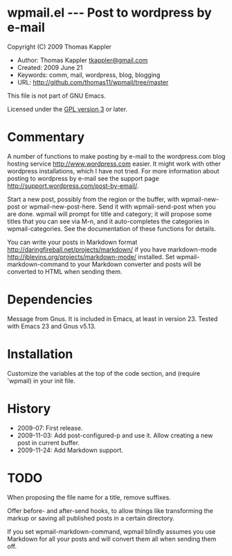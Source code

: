 # wpmail.el --- Post to wordpress by e-mail

Copyright (C) 2009 Thomas Kappler

* Author: Thomas Kappler <tkappler@gmail.com>
* Created: 2009 June 21
* Keywords: comm, mail, wordpress, blog, blogging
* URL: <http://github.com/thomas11/wpmail/tree/master>

This file is not part of GNU Emacs.

Licensed under the [GPL version 3](http://www.gnu.org/licenses/) or later.

# Commentary

A number of functions to make posting by e-mail to the
wordpress.com blog hosting service <http://www.wordpress.com>
easier.  It might work with other wordpress installations, which I
have not tried.  For more information about posting to wordpress by
e-mail see the support page
<http://support.wordpress.com/post-by-email/>.

Start a new post, possibly from the region or the buffer, with
wpmail-new-post or wpmail-new-post-here. Send it with
wpmail-send-post when you are done.  wpmail will prompt for title
and category; it will propose some titles that you can see via M-n,
and it auto-completes the categories in wpmail-categories.  See the
documentation of these functions for details.

You can write your posts in Markdown format
<http://daringfireball.net/projects/markdown/> if you have
markdown-mode <http://jblevins.org/projects/markdown-mode/>
installed. Set wpmail-markdown-command to your Markdown converter
and posts will be converted to HTML when sending them.

# Dependencies
Message from Gnus.  It is included in Emacs, at least in version
23.  Tested with Emacs 23 and Gnus v5.13.

# Installation
Customize the variables at the top of the code section, and
(require 'wpmail) in your init file.

# History
* 2009-07:    First release.
* 2009-11-03: Add post-configured-p and use it. Allow creating a new
  post in current buffer.
* 2009-11-24: Add Markdown support.

# TODO

When proposing the file name for a title, remove suffixes.

Offer before- and after-send hooks, to allow things like
transforming the markup or saving all published posts in a certain
directory.

If you set wpmail-markdown-command, wpmail blindly assumes you use
Markdown for all your posts and will convert them all when sending
them off.


